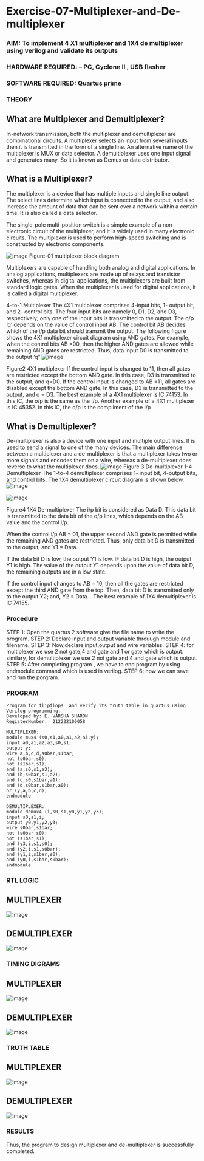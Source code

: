 # Exercise-07-Multiplexer-and-De-multiplexer
### AIM: To implement 4 X1 multiplexer and 1X4 de multiplexer using verilog and validate its outputs
### HARDWARE REQUIRED:  – PC, Cyclone II , USB flasher
### SOFTWARE REQUIRED:   Quartus prime
### THEORY 

## What are Multiplexer and Demultiplexer?
In-network transmission, both the multiplexer and demultiplexer are combinational circuits. A multiplexer selects an input from several inputs then it is transmitted in the form of a single line. An alternative name of the multiplexer is MUX or data selector. A demultiplexer uses one input signal and generates many. So it is known as Demux or data distributor.

## What is a Multiplexer?
The multiplexer is a device that has multiple inputs and single line output. The select lines determine which input is connected to the output, and also increase the amount of data that can be sent over a network within a certain time. It is also called a data selector.

The single-pole multi-position switch is a simple example of a non-electronic circuit of the multiplexer, and it is widely used in many electronic circuits. The multiplexer is used to perform high-speed switching and is constructed by electronic components.

![image](https://user-images.githubusercontent.com/36288975/170912485-73c395c7-23c0-4e78-a53d-a2f0d07d9662.png)
          Figure-01 multiplexer block diagram 

Multiplexers are capable of handling both analog and digital applications. In analog applications, multiplexers are made up of relays and transistor switches, whereas in digital applications, the multiplexers are built from standard logic gates. When the multiplexer is used for digital applications, it is called a digital multiplexer.

4-to-1 Multiplexer
The 4X1 multiplexer comprises 4-input bits, 1- output bit, and 2- control bits. The four input bits are namely 0, D1, D2, and D3, respectively; only one of the input bits is transmitted to the output. The o/p ‘q’ depends on the value of control input AB. The control bit AB decides which of the i/p data bit should transmit the output. The following figure shows the 4X1 multiplexer circuit diagram using AND gates. For example, when the control bits AB =00, then the higher AND gates are allowed while remaining AND gates are restricted. Thus, data input D0 is transmitted to the output ‘q”
![image](https://user-images.githubusercontent.com/36288975/170912568-3598c60a-5035-41f3-b0c4-ccedba13aca5.png)


Figure2 4X1 multiplexer 
If the control input is changed to 11, then all gates are restricted except the bottom AND gate. In this case, D3 is transmitted to the output, and q=D0. If the control input is changed to AB =11, all gates are disabled except the bottom AND gate. In this case, D3 is transmitted to the output, and q = D3. The best example of a 4X1 multiplexer is IC 74153. In this IC, the o/p is the same as the i/p. Another example of a 4X1 multiplexer is IC 45352. In this IC, the o/p is the compliment of the i/p


## What is Demultiplexer?
De-multiplexer is also a device with one input and multiple output lines. It is used to send a signal to one of the many devices. The main difference between a multiplexer and a de-multiplexer is that a multiplexer takes two or more signals and encodes them on a wire, whereas a de-multiplexer does reverse to what the multiplexer does.
![image](https://user-images.githubusercontent.com/36288975/170912606-a30e4b74-1726-4430-b245-2c3c3d9c232d.png)
Figure 3 De-multiplexer 
1-4 Demultiplexer
The 1-to-4 demultiplexer comprises 1- input bit, 4-output bits, and control bits. The 1X4 demultiplexer circuit diagram is shown below.![image](https://user-images.githubusercontent.com/36288975/170912683-00fb746a-1d45-4023-91d1-3a70b841073c.png)

![image](https://user-images.githubusercontent.com/36288975/170912741-7cbd52af-7e0d-4be3-b5c6-6fb9c4eca7c9.png)

Figure4 1X4 De-multiplexer 
The i/p bit is considered as Data D. This data bit is transmitted to the data bit of the o/p lines, which depends on the AB value and the control i/p.

When the control i/p AB = 01, the upper second AND gate is permitted while the remaining AND gates are restricted. Thus, only data bit D is transmitted to the output, and Y1 = Data.

If the data bit D is low, the output Y1 is low. IF data bit D is high, the output Y1 is high. The value of the output Y1 depends upon the value of data bit D, the remaining outputs are in a low state.

If the control input changes to AB = 10, then all the gates are restricted except the third AND gate from the top. Then, data bit D is transmitted only to the output Y2; and, Y2 = Data. . The best example of 1X4 demultiplexer is IC 74155.

 
 
### Procedure
STEP 1: Open the quartus 2 software give the file name to write the program. 
STEP 2: Declare input and output variable throuugh module and filename. 
STEP 3: Now,declare input,output and wire variables. 
STEP 4: for multiplexer we use 2 not gate,4 and gate and 1 or gate which is output. similary, for demultiplexer we use 2 not gate and 4 and gate which is output. STEP 5: After completing program , we have to end program by using endmodule command which is used in verilog. 
STEP 6: now we can save and run the porgram.



### PROGRAM 
```
Program for flipflops  and verify its truth table in quartus using Verilog programming.
Developed by: E. VARSHA SHARON
RegisterNumber:  212222100058

MULTIPLEXER:
module mux4 (s0,s1,a0,a1,a2,a3,y);
input a0,a1,a2,a3,s0,s1;
output y;
wire a,b,c,d,s0bar,s1bar;
not (s0bar,s0);
not (s1bar,s1);
and (a,s0,s1,a3);
and (b,s0bar,s1,a2);
and (c,s0,s1bar,a1);
and (d,s0bar,s1bar,a0);
or (y,a,b,c,d);
endmodule

DEMULTIPLEXER:
module demux4 (i,s0,s1,y0,y1,y2,y3);
input s0,s1,i;
output y0,y1,y2,y3;
wire s0bar,s1bar;
not (s0bar,s0);
not (s1bar,s1);
and (y3,i,s1,s0);
and (y2,i,s1,s0bar);
and (y1,i,s1bar,s0);
and (y0,i,s1bar,s0bar);
endmodule

```





### RTL LOGIC  
## MULTIPLEXER
![image](https://github.com/varshasharon/Exercise-07-Multiplexer-and-De--multiplexer/assets/98278161/01bad343-3c91-4142-ac6a-64951d19ce3f)

## DEMULTIPLEXER
![image](https://github.com/varshasharon/Exercise-07-Multiplexer-and-De--multiplexer/assets/98278161/9f6c4b11-5f5d-4fe3-9d33-a93fe3899efe)








### TIMING DIGRAMS  
## MULTIPLEXER

![image](https://github.com/varshasharon/Exercise-07-Multiplexer-and-De--multiplexer/assets/98278161/79061ce3-33cf-4ed7-909a-a1415777a6c3)

## DEMULTIPLEXER

![image](https://github.com/varshasharon/Exercise-07-Multiplexer-and-De--multiplexer/assets/98278161/500ec112-6fa1-4941-99cd-08bbb0da0a2c)




### TRUTH TABLE 
## MULTIPLEXER
![image](https://github.com/varshasharon/Exercise-07-Multiplexer-and-De--multiplexer/assets/98278161/cabfece7-e573-4c84-8c67-b3557b5e3563)

## DEMULTIPLEXER
![image](https://github.com/varshasharon/Exercise-07-Multiplexer-and-De--multiplexer/assets/98278161/ab520dc3-08b6-4026-a082-7237febe7cc6)




### RESULTS 
Thus, the program to design multiplexer and de-multiplexer is successfully completed.
